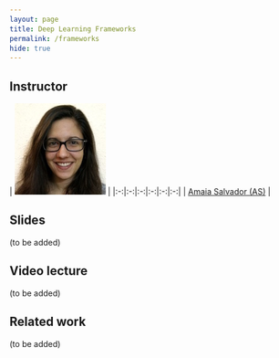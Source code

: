 ```yaml
---
layout: page
title: Deep Learning Frameworks
permalink: /frameworks
hide: true
---
```


## Instructor

| ![AmaiaSalvador][AmaiaSalvador-photo]  |
|:-:|:-:|:-:|:-:|:-:|:-:|
 | [Amaia Salvador (AS)][AmaiaSalvador-web] |

[AmaiaSalvador-web]: https://imatge.upc.edu/web/people/amaia-salvador

[AmaiaSalvador-photo]: img/instructors/AmaiaSalvador.jpg "Amaia Salvador"


## Slides

(to be added)


## Video lecture

(to be added)


## Related work

(to be added)
